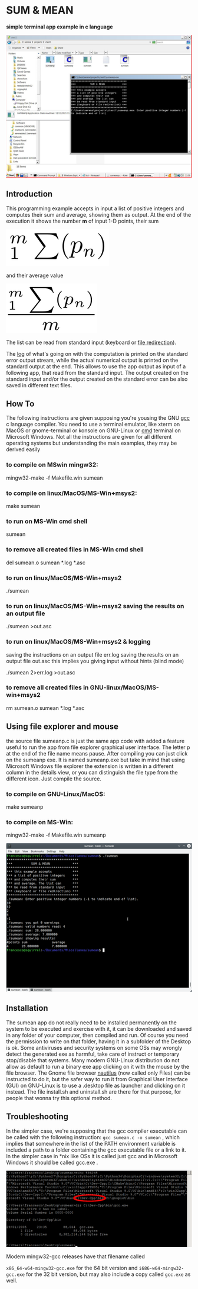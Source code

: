 # SUM & MEAN

**simple terminal app example in c language**

![sum & mean execution](./sumean.png)

## Introduction

This programming example accepts in input a list of positive integers
and computes their sum and average, showing them as output. At the end
of the execution it shows the number __m__ of input 1-D points, their sum

![sum formula](./sum.png) 

and their average value 

![mean formula](./mean.png)

The list can be read from standard input (keyboard or [file
redirection](https://en.wikipedia.org/wiki/Standard_streams)).

The [log](https://en.wikipedia.org/wiki/Logging_(software)) of what's
going on with the computation is printed on the standard error output
stream, while the actual numerical output is printed on the standard
output at the end. This allows to use the app output as input of a
following app, that read from the standard input. The output created on
the standard input and/or the output created on the standard error can
be also saved in different text files.

## How To

The following instructions are given supposing you're yousing the GNU
[gcc](https://gcc.gnu.org/) c language compiler. You need to use a
terminal emulator, like xterm on MacOS or gnome-terminal or konsole on
GNU-Linux or
[cmd](https://www.howtogeek.com/235101/10-ways-to-open-the-command-prompt-in-windows-10/)
terminal on Microsoft Windows. Not all the instructions are given for
all different operating systems but understanding the main examples,
they may be derived easily

### to compile on MSwin mingw32:

mingw32-make -f Makefile.win sumean

### to compile on linux/MacOS/MS-Win+msys2:

make sumean

### to run on MS-Win cmd shell

sumean

### to remove all created files in MS-Win cmd shell

del sumean.o sumean \*.log \*.asc

### to run on linux/MacOS/MS-Win+msys2

./sumean

### to run on linux/MacOS/MS-Win+msys2 saving the results on an output file

./sumean >out.asc

### to run on linux/MacOS/MS-Win+msys2 & logging

saving the instructions on an output file err.log saving the results on
an output file out.asc this implies you giving input without hints
(blind mode)

./sumean 2>err.log >out.asc

### to remove all created files in GNU-linux/MacOS/MS-win+msys2

rm sumean.o sumean \*.log \*.asc

Using file explorer and mouse
-----------------------------

the source file sumeanp.c is just the same app code with added a feature
useful to run the app from file explorer graphical user interface. 
The letter p at the end of the file name means pause. 
After compiling you can just click on the sumeanp exe. 
It is named sumeanp.exe but take in mind that using 
Microsoft Windows file explorer the extension is written in a different column
in the details view, or you can distinguish the file type from the
different icon. Just compile the source.

### to compile on GNU-Linux/MacOS:

make sumeanp

### to compile on MS-Win:

mingw32-make -f Makefile.win sumeanp

![sum & mean results](./smrun.png)

## Installation

The sumean app do not really need to be installed permanently on the
system to be executed and exercise with it, it can be downloaded and
saved in any folder of your computer, then compiled and run. Of course
you need the permission to write on that folder, having it in a
subfolder of the Desktop is ok. Some antiviruses and security systems on
some OSs may wrongly detect the generated exe as harmful, take care of
instruct or temporary stop/disable that systems. Many modern GNU-Linux
distribution do not allow as default to run a binary exe app clicking on
it with the mouse by the file browser. The Gnome file browser
[nautilus](https://wiki.gnome.org/Apps/Files) (now called only Files)
can be instructed to do it, but the safer way to run it from Graphical
User Interface (GUI) on GNU-Linux is to use a .desktop file as launcher
and clicking on it instead. The file install.sh and uninstall.sh are
there for that purpose, for people that wonna try this optional method.

## Troubleshooting

In the simpler case, we're supposing that the gcc compiler executable
can be called with the following instruction: `gcc sumean.c -o sumean` ,
which implies that somewhere in the list of the PATH environment
variable is included a path to a folder containing the gcc executable
file or a link to it. In the simpler case in \*nix like OSs it is called
just gcc and in Microsoft Windows it should be called gcc.exe . 

![path to gcc on MS-win OS](./whereisgcconwin.png)

Modern mingw32-gcc releases have that filename called

`x86_64-w64-mingw32-gcc.exe` for the 64 bit version and
`i686-w64-mingw32-gcc.exe` for the 32 bit version, but may also include
a copy called `gcc.exe` as well.
